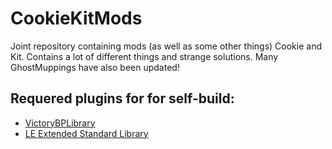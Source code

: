 # CookieKitMods
Joint repository containing mods (as well as some other things) Cookie and Kit. Contains a lot of different things and strange solutions. Many GhostMuppings have also been updated!

## **Requered plugins for for self-build:**
- [VictoryBPLibrary](https://www.mediafire.com/file/1snjjuxuoqs6b4g/VictoryPlugin27.zip/file)
- [LE Extended Standard Library](https://www.fab.com/listings/0aadd41b-c02d-4f63-9009-bffad0070ebc)
